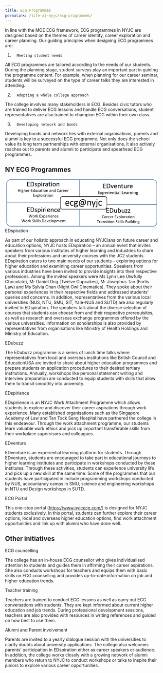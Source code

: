 ```yaml
---
title: ECG Programmes
permalink: /life-at-nyjc/ecg-programmes/
---
```

In line with the MOE ECG framework, ECG programmes in NYJC are designed based on the themes of career identity, career exploration and career planning. Our guiding principles when designing ECG programmes are:

1.       Meeting student needs

All ECG programmes are tailored according to the needs of our students. During the planning stage, student surveys play an important part in guiding the programme content. For example, when planning for our career seminar, students will be surveyed on the type of career talks they are interested in attending.  

2.       Adopting a whole college approach

The college involves many stakeholders in ECG. Besides civic tutors who are trained to deliver ECG lessons and handle ECG conversations, student representatives are also trained to champion ECG within their own class.

3.       Developing network and bonds

Developing bonds and network ties with external organisations, parents and alumni is key to a successful ECG programme. Not only does the school value its long term partnerships with external organisations, it also actively reaches out to parents and alumni to participate and spearhead ECG programmes.

## NY ECG Programmes

![Alt text for image on Isomer site](/images/nyjc-ecg.webp)
EDspiration

As part of our holistic approach in educating NYJCians on future career and education options, NYJC hosts EDspiration – an annual event that invites speakers from various institutes of higher learning and industries to share about their professions and university courses with the JC2 students. EDspiration caters to two main needs of our students – exploring options for higher education and examining career opportunities. Speakers from various industries have been invited to provide insights into their respective professions. Among the invited speakers were Ms Lynn Lee (Awfully Chocolate), Mr Daniel Ong (Twelve Cupcakes), Mr Josephus Tan (Fortis Law) and Ms Sylvia Chan (Night Owl Cinematics). They spoke about their personal experiences in their respective fields and addressed students’ queries and concerns. In addition, representatives from the various local universities (NUS, NTU, SMU, SIT, Yale-NUS and SUTD) are also regularly invited to EDspiration. The speakers talk about the diverse selection of courses that students can choose from and their respective prerequisites, as well as research and overseas exchange programmes offered by the various universities. Information on scholarships is also provided by representatives from organisations like Ministry of Health Holdings and Ministry of Education.

EDubuzz

The EDubuzz programme is a series of lunch time talks where representatives from local and overseas institutions like British Council and EducationUSA are invited to share about higher education programmes and prepare students on application procedures to their desired tertiary institutions. Annually, workshops like personal statement writing and interview preparation are conducted to equip students with skills that allow them to transit smoothly into university.

EDspirience

EDspirience is an NYJC Work Attachment Programme which allows students to explore and discover their career aspirations through work experience. Many established organisations such as the Singapore Academy of Law and Tan Tock Seng Hospital have partnered the college in this endeavour. Through the work attachment programme, our students learn valuable work ethics and pick up important transferable skills from their workplace supervisors and colleagues.

EDventure

EDventure is an experiential learning platform for students. Through EDventure, students are encouraged to take part in educational journeys to higher learning institutes and participate in workshops conducted by these institutes. Through these activities, students can experience university life and pick up a new skill at the same time. Some of the programmes that our students have participated in include programming workshops conducted by NUS, accountancy camps in SMU, science and engineering workshops in NTU and Design workshops in SUTD.

ECG Portal

This one-stop portal (https://www.nyjcecg.com/) is designed for NYJC students exclusively. In this portal, students can further explore their career options, local and overseas higher education options, find work attachment opportunities and link up with alumni who have done well.

## Other initiatives
ECG counselling

The college has an in-house ECG counsellor who gives individualised attention to students and guides them in affirming their career aspirations. She also conducts workshops for teachers and equips them with basic skills on ECG counselling and provides up-to-date information on job and higher education trends.

Teacher training

Teachers are trained to conduct ECG lessons as well as carry out ECG conversations with students. They are kept informed about current higher education and job trends. During professional development sessions, teachers are also provided with resources in writing references and guided on how best to use them.

Alumni and Parent involvement

Parents are invited to a yearly dialogue session with the universities to clarify doubts about university applications. The college also welcomes parents’ participation in EDspiration either as career speakers or audience. In addition, the college works closely with a growing network of alumni members who return to NYJC to conduct workshops or talks to inspire their juniors to explore various career opportunities.